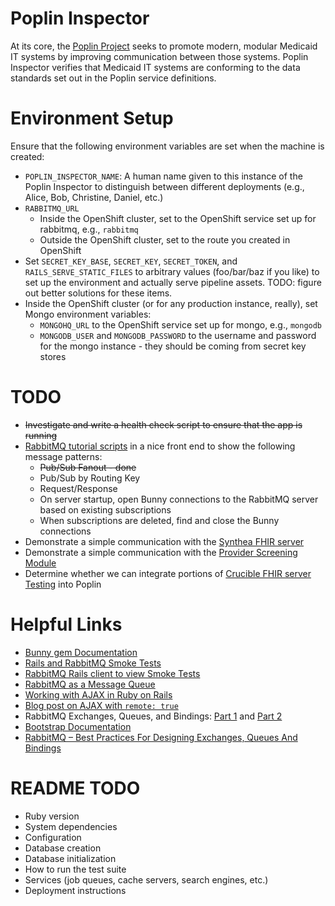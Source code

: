 # Poplin Inspector
At its core, the [Poplin Project](http://projectpoplin.org) seeks to promote modern, modular Medicaid IT systems by improving communication between those systems.  Poplin Inspector verifies that Medicaid IT systems are conforming to the data standards set out in the Poplin service definitions.

# Environment Setup
Ensure that the following environment variables are set when the machine is created:
- `POPLIN_INSPECTOR_NAME`: A human name given to this instance of the Poplin Inspector to distinguish between different deployments (e.g., Alice, Bob, Christine, Daniel, etc.)
- `RABBITMQ_URL`
  - Inside the OpenShift cluster, set to the OpenShift service set up for rabbitmq, e.g., `rabbitmq`
  - Outside the OpenShift cluster, set to the route you created in OpenShift
- Set `SECRET_KEY_BASE`, `SECRET_KEY`, `SECRET_TOKEN`, and `RAILS_SERVE_STATIC_FILES` to arbitrary values (foo/bar/baz if you like) to set up the environment and actually serve pipeline assets.  TODO: figure out better solutions for these items.
- Inside the OpenShift cluster (or for any production instance, really), set Mongo environment variables:
  - `MONGOHQ_URL` to the OpenShift service set up for mongo, e.g., `mongodb`
  - `MONGODB_USER` and `MONGODB_PASSWORD` to the username and password for the mongo instance - they should be coming from secret key stores

# TODO
- ~~Investigate and write a health check script to ensure that the app is running~~
- [RabbitMQ tutorial scripts](https://www.rabbitmq.com/getstarted.html) in a nice front end to show the following message patterns:
  - ~~Pub/Sub Fanout - done~~
  - Pub/Sub by Routing Key
  - Request/Response
  - On server startup, open Bunny connections to the RabbitMQ server based on existing subscriptions
  - When subscriptions are deleted, find and close the Bunny connections
- Demonstrate a simple communication with the [Synthea FHIR server](https://github.com/synthetichealth)
- Demonstrate a simple communication with the [Provider Screening Module](https://github.com/OpenTechStrategies/psm)
- Determine whether we can integrate portions of [Crucible FHIR server Testing](https://github.com/fhir-crucible/) into Poplin

# Helpful Links
- [Bunny gem Documentation](http://rubybunny.info/articles/guides.html)
- [Rails and RabbitMQ Smoke Tests](http://alihuber.github.io/fun-with-rabbitmq-2/)
- [RabbitMQ Rails client to view Smoke Tests](https://github.com/alihuber/rabbitmq_showcase)
- [RabbitMQ as a Message Queue](http://blog.sundaycoding.com/blog/2015/03/22/using-message-queue-in-rails/)
- [Working with AJAX in Ruby on Rails](http://guides.rubyonrails.org/working_with_javascript_in_rails.html)
- [Blog post on AJAX with `remote: true`](https://medium.com/@AdamKing0126/ajax-and-rails-demystifying-remote-true-fe51ba2ce819)
- RabbitMQ Exchanges, Queues, and Bindings: [Part 1](https://www.compose.com/articles/configuring-rabbitmq-exchanges-queues-and-bindings-part-1/) and [Part 2](https://www.compose.com/articles/configuring-rabbitmq-exchanges-queues-and-bindings-part-2/)
- [Bootstrap Documentation](http://getbootstrap.com/docs/4.0/getting-started/introduction/)
- [RabbitMQ – Best Practices For Designing Exchanges, Queues And Bindings](https://derickbailey.com/2015/09/02/rabbitmq-best-practices-for-designing-exchanges-queues-and-bindings/)

# README TODO
* Ruby version
* System dependencies
* Configuration
* Database creation
* Database initialization
* How to run the test suite
* Services (job queues, cache servers, search engines, etc.)
* Deployment instructions
